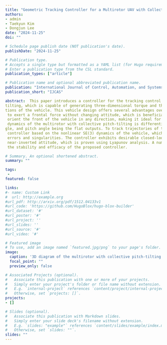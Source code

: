 ```yaml
---
title: "Geometric Tracking Controller for a Multirotor UAV with Collective Pitch-Tilting"
authors:
- admin
- Taekyun Kim
- Dongjun Lee
date: "2024-11-25"
doi: ""

# Schedule page publish date (NOT publication's date).
publishDate: "2024-11-25"

# Publication type.
# Accepts a single type but formatted as a YAML list (for Hugo requirements).
# Enter a publication type from the CSL standard.
publication_types: ["article"]

# Publication name and optional abbreviated publication name.
publication: "International Journal of Control, Automation, and Systems"
publication_short: "IJCAS"

abstract:  This paper introduces a controller for the tracking control of a multirotor UAV with collective pitch
tilting, which is capable of generating three-dimensional torque and thrusts in both the upward and forward direc
tions of the vehicle. This vehicle design offers several advantages over traditional multirotors, including the ability
 to exert a frontal force without changing attitude, which is beneficial for aerial manipulation, and the capability to
 orient the front of the vehicle in any direction, making it ideal for surveillance applications. We show that the system
 dynamics of the multirotor with collective pitch-tilting is differentially flat with its center of mass position, yaw an
gle, and pitch angle being the flat outputs. To track trajectories of the flat outputs, we propose a geometric tracking
 controller based on the nonlinear SE(3) dynamics of the vehicle, which makes the controller free of linearization
 errors and singularities. The controller exhibits desirable closed-loop properties, with the ability to recover from a
 near-inverted attitude, which is proven using Lyapunov analysis. A numerical simulation of the controller showcases
 the stability and efficacy of the proposed controller.

# Summary. An optional shortened abstract.
summary: ""

tags:
 - 
featured: false

links:
#- name: Custom Link
#  url: http://example.org
#url_pdf: http://arxiv.org/pdf/1512.04133v1
#url_code: 'https://github.com/HugoBlox/hugo-blox-builder'
#url_dataset: '#'
#url_poster: '#'
#url_project: ''
#url_slides: ''
#url_source: '#'
#url_video: '#'

# Featured image
# To use, add an image named `featured.jpg/png` to your page's folder. 
image:
  caption: '3D diagram of the multirotor with collective pitch-tilting'
  focal_point: ""
  preview_only: false

# Associated Projects (optional).
#   Associate this publication with one or more of your projects.
#   Simply enter your project's folder or file name without extension.
#   E.g. `internal-project` references `content/project/internal-project/index.md`.
#   Otherwise, set `projects: []`.
projects:
- []

# Slides (optional).
#   Associate this publication with Markdown slides.
#   Simply enter your slide deck's filename without extension.
#   E.g. `slides: "example"` references `content/slides/example/index.md`.
#   Otherwise, set `slides: ""`.
slides: ""
---
```


<!-- {{% callout note %}}
Create your slides in Markdown - click the *Slides* button to check out the example.
{{% /callout %}} -->

<!-- Add the publication's **full text** or **supplementary notes** here. You can use rich formatting such as including [code, math, and images](https://docs.hugoblox.com/content/writing-markdown-latex/). -->
